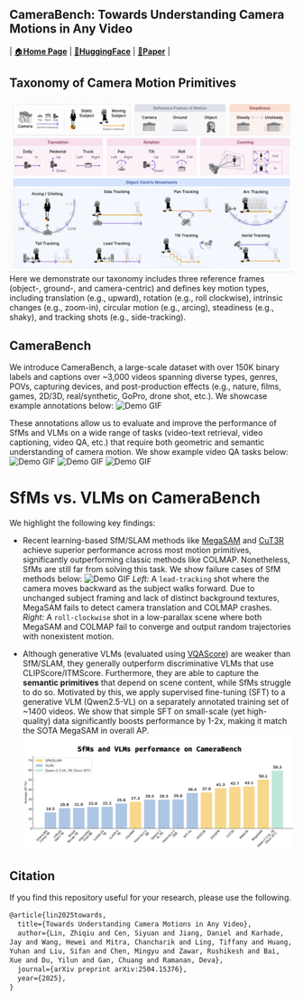 ## **CameraBench: Towards Understanding Camera Motions in Any Video**  

| [🏠**Home Page**](https://linzhiqiu.github.io/papers/camerabench/) | [&#129303;**HuggingFace**](https://huggingface.co/datasets/syCen/CameraBench) | [**📖Paper**](https://arxiv.org/abs/2504.15376) |

## Taxonomy of Camera Motion Primitives

![Demo GIF](./images/3.gif)
Here we demonstrate our taxonomy includes three reference frames (object-, ground-, and camera-centric) and defines key motion types, including translation (e.g., upward), rotation (e.g., roll clockwise), intrinsic changes (e.g., zoom-in), circular motion (e.g., arcing), steadiness (e.g., shaky), and tracking shots (e.g., side-tracking).


## CameraBench

We introduce CameraBench, a large-scale dataset with over 150K binary labels and captions over ~3,000 videos spanning diverse types, genres, POVs, capturing devices, and post-production effects (e.g., nature, films, games, 2D/3D, real/synthetic, GoPro, drone shot, etc.). We showcase example annotations below:
![Demo GIF](./images/4.gif)

These annotations allow us to evaluate and improve the performance of SfMs and VLMs on a wide range of tasks (video-text retrieval, video captioning, video QA, etc.) that require both geometric and semantic understanding of camera motion. We show example video QA tasks below:
![Demo GIF](./images/6.1.gif)
![Demo GIF](./images/6.2.gif)
![Demo GIF](./images/6.3.long.gif)


# SfMs vs. VLMs on CameraBench
We highlight the following key findings:

- Recent learning-based SfM/SLAM methods like [MegaSAM](https://arxiv.org/abs/2412.04463) and [CuT3R](https://cut3r.github.io/) achieve superior performance across most motion primitives, significantly outperforming classic methods like COLMAP. Nonetheless, SfMs are still far from solving this task. We show failure cases of SfM methods below:
![Demo GIF](./images/5.gif)
*Left:* A `lead-tracking` shot where the camera moves backward as the subject walks forward. Due to unchanged subject framing and lack of distinct background textures, MegaSAM fails to detect camera translation and COLMAP crashes.
*Right:* A `roll-clockwise` shot in a low-parallax scene where both MegaSAM and COLMAP fail to converge and output random trajectories with nonexistent motion.

- Although generative VLMs (evaluated using [VQAScore](https://linzhiqiu.github.io/papers/vqascore/)) are weaker than SfM/SLAM, they generally outperform discriminative VLMs that use CLIPScore/ITMScore. Furthermore, they are able to capture the **semantic primitives** that depend on scene content, while SfMs struggle to do so. Motivated by this, we apply supervised fine-tuning (SFT) to a generative VLM (Qwen2.5-VL) on a separately annotated training set of ~1400 videos. We show that simple SFT on small-scale (yet high-quality) data significantly boosts performance by 1-2x, making it match the SOTA MegaSAM in overall AP.
![Demo GIF](./images/sfm_vs_vlm.jpg)

## Citation

If you find this repository useful for your research, please use the following.
```
@article{lin2025towards,
  title={Towards Understanding Camera Motions in Any Video},
  author={Lin, Zhiqiu and Cen, Siyuan and Jiang, Daniel and Karhade, Jay and Wang, Hewei and Mitra, Chancharik and Ling, Tiffany and Huang, Yuhan and Liu, Sifan and Chen, Mingyu and Zawar, Rushikesh and Bai, Xue and Du, Yilun and Gan, Chuang and Ramanan, Deva},
  journal={arXiv preprint arXiv:2504.15376},
  year={2025},
}
```
